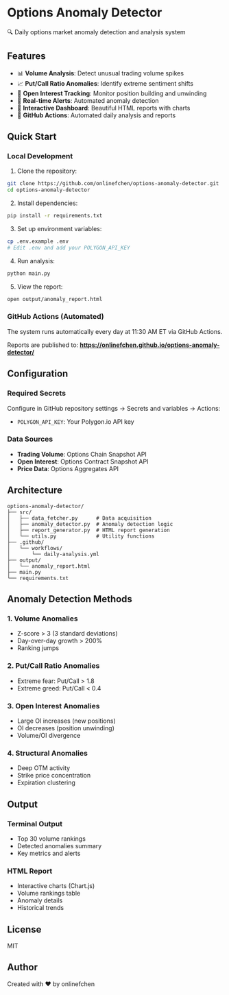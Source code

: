 # Options Anomaly Detector

🔍 Daily options market anomaly detection and analysis system

## Features

- 📊 **Volume Analysis**: Detect unusual trading volume spikes
- 📈 **Put/Call Ratio Anomalies**: Identify extreme sentiment shifts
- 🎯 **Open Interest Tracking**: Monitor position building and unwinding
- 🚨 **Real-time Alerts**: Automated anomaly detection
- 📱 **Interactive Dashboard**: Beautiful HTML reports with charts
- 🤖 **GitHub Actions**: Automated daily analysis and reports

## Quick Start

### Local Development

1. Clone the repository:
```bash
git clone https://github.com/onlinefchen/options-anomaly-detector.git
cd options-anomaly-detector
```

2. Install dependencies:
```bash
pip install -r requirements.txt
```

3. Set up environment variables:
```bash
cp .env.example .env
# Edit .env and add your POLYGON_API_KEY
```

4. Run analysis:
```bash
python main.py
```

5. View the report:
```bash
open output/anomaly_report.html
```

### GitHub Actions (Automated)

The system runs automatically every day at 11:30 AM ET via GitHub Actions.

Reports are published to: **https://onlinefchen.github.io/options-anomaly-detector/**

## Configuration

### Required Secrets

Configure in GitHub repository settings → Secrets and variables → Actions:

- `POLYGON_API_KEY`: Your Polygon.io API key

### Data Sources

- **Trading Volume**: Options Chain Snapshot API
- **Open Interest**: Options Contract Snapshot API
- **Price Data**: Options Aggregates API

## Architecture

```
options-anomaly-detector/
├── src/
│   ├── data_fetcher.py      # Data acquisition
│   ├── anomaly_detector.py  # Anomaly detection logic
│   ├── report_generator.py  # HTML report generation
│   └── utils.py             # Utility functions
├── .github/
│   └── workflows/
│       └── daily-analysis.yml
├── output/
│   └── anomaly_report.html
├── main.py
└── requirements.txt
```

## Anomaly Detection Methods

### 1. Volume Anomalies
- Z-score > 3 (3 standard deviations)
- Day-over-day growth > 200%
- Ranking jumps

### 2. Put/Call Ratio Anomalies
- Extreme fear: Put/Call > 1.8
- Extreme greed: Put/Call < 0.4

### 3. Open Interest Anomalies
- Large OI increases (new positions)
- OI decreases (position unwinding)
- Volume/OI divergence

### 4. Structural Anomalies
- Deep OTM activity
- Strike price concentration
- Expiration clustering

## Output

### Terminal Output
- Top 30 volume rankings
- Detected anomalies summary
- Key metrics and alerts

### HTML Report
- Interactive charts (Chart.js)
- Volume rankings table
- Anomaly details
- Historical trends

## License

MIT

## Author

Created with ❤️ by onlinefchen
